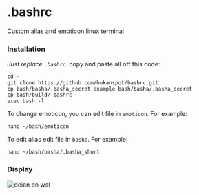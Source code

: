 # .bashrc
Custom alias and emoticon linux terminal

### Installation
*Just replace `.bashrc`*.
copy and paste all off this code:

```
cd ~
git clone https://github.com/bukanspot/bashrc.git
cp bash/basha/.basha_secret.example bash/basha/.basha_secret
cp bash/build/.bashrc ~
exec bash -l
```
To change emoticon, you can edit file in `emoticon`. For example:

```
nano ~/bash/emoticon
```

To edit alias edit file in `basha`. For example:
```
nano ~/bash/basha/.basha_short
```

### Display
![deian on wsl](https://raw.githubusercontent.com/bukanspot/bashrc/dev/img/terminal-gnome.png)
